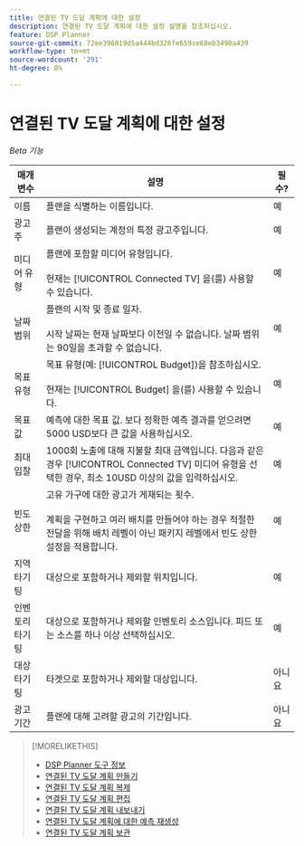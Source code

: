 ```yaml
---
title: 연결된 TV 도달 계획에 대한 설정
description: 연결된 TV 도달 계획에 대한 설정 설명을 참조하십시오.
feature: DSP Planner
source-git-commit: 72ee396019d5a444bd326fe659ce68eb3490a439
workflow-type: tm+mt
source-wordcount: '291'
ht-degree: 0%

---
```


# 연결된 TV 도달 계획에 대한 설정

*Beta 기능*

| 매개 변수 | 설명 | 필수? |
| --- | --- | --- |
| 이름 | 플랜을 식별하는 이름입니다. | 예 |
| 광고주 | 플랜이 생성되는 계정의 특정 광고주입니다. | 예 |
| 미디어 유형 | 플랜에 포함할 미디어 유형입니다.<br><br>현재는 [!UICONTROL Connected TV] 을(를) 사용할 수 있습니다. | 예 |
| 날짜 범위 | 플랜의 시작 및 종료 일자.<br><br>시작 날짜는 현재 날짜보다 이전일 수 없습니다. 날짜 범위는 90일을 초과할 수 없습니다. | 예 |
| 목표 유형 | 목표 유형(예: [!UICONTROL Budget])을 참조하십시오.<br><br>현재는 [!UICONTROL Budget] 을(를) 사용할 수 있습니다. | 예 |
| 목표 값 | 예측에 대한 목표 값. 보다 정확한 예측 결과를 얻으려면 5000 USD보다 큰 값을 사용하십시오. | 예 |
| 최대 입찰 | 1000회 노출에 대해 지불할 최대 금액입니다. 다음과 같은 경우 [!UICONTROL Connected TV] 미디어 유형을 선택한 경우, 최소 10USD 이상의 값을 입력하십시오. | 예 |
| 빈도 상한 | 고유 가구에 대한 광고가 게재되는 횟수.<br><br>계획을 구현하고 여러 배치를 만들어야 하는 경우 적절한 전달을 위해 배치 레벨이 아닌 패키지 레벨에서 빈도 상한 설정을 적용합니다. | 예 |
| 지역 타기팅 | 대상으로 포함하거나 제외할 위치입니다. | 예 |
| 인벤토리 타기팅 | 대상으로 포함하거나 제외할 인벤토리 소스입니다. 피드 또는 소스를 하나 이상 선택하십시오. | 예 |
| 대상 타기팅 | 타겟으로 포함하거나 제외할 대상입니다. | 아니요 |
| 광고 기간 | 플랜에 대해 고려할 광고의 기간입니다. | 아니요 |

>[!MORELIKETHIS]
>
>* [DSP Planner 도구 정보](planner-about.md)
>* [연결된 TV 도달 계획 만들기](planner-create.md)
>* [연결된 TV 도달 계획 복제](planner-duplicate.md)
>* [연결된 TV 도달 계획 편집](planner-edit.md)
>* [연결된 TV 도달 계획 내보내기](planner-export.md)
>* [연결된 TV 도달 계획에 대한 예측 재생성](planner-forecast.md)
>* [연결된 TV 도달 계획 보관](planner-archive.md)
